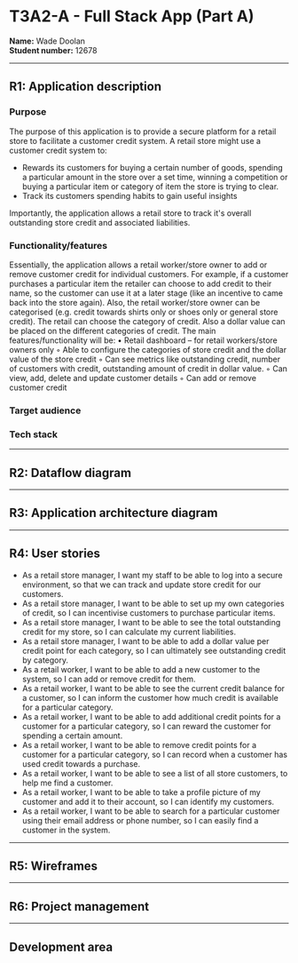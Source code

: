 # **T3A2-A - Full Stack App (Part A)**  
**Name:** Wade Doolan  
**Student number:** 12678  

---  

## **R1: Application description**   

### Purpose  
The purpose of this application is to provide a secure platform for a retail store to facilitate a customer credit system. A retail store might use a customer credit system to:  

- Rewards its customers for buying a certain number of goods, spending a particular amount in the store over a set time, winning a competition or buying a particular item or category of item the store is trying to clear.
- Track its customers spending habits to gain useful insights

Importantly, the application allows a retail store to track it's overall outstanding store credit and associated liabilities. 


### Functionality/features  

 Essentially, the application allows a retail worker/store owner to add or remove customer credit for individual customers. For example, if a customer purchases a particular item the retailer can choose to add credit to their name, so the customer can use it at a later stage (like an incentive to came back into the store again). Also, the retail worker/store owner can be categorised (e.g. credit towards shirts only or shoes only or general store credit). The retail can choose the category of credit. Also a dollar value can be placed on the different categories of credit. The main features/functionality will be:
    • Retail dashboard – for retail workers/store owners only
        ◦ Able to configure the categories of store credit and the dollar value of the store credit
        ◦ Can see metrics like outstanding credit, number of customers with credit, outstanding amount of credit in dollar value.
        ◦ Can view, add, delete and update customer details
        ◦ Can add or remove customer credit


### Target audience   

### Tech stack


--- 

## **R2: Dataflow diagram** 



--- 

## **R3: Application architecture diagram**  

--- 

## **R4: User stories**  

- As a retail store manager, I want my staff to be able to log into a secure environment, so that we can track and update store credit for our customers.  
- As a retail store manager, I want to be able to set up my own categories of credit, so I can incentivise customers to purchase particular items.  
- As a retail store manager, I want to be able to see the total outstanding credit for my store, so I can calculate my current liabilities.  
- As a retail store manager, I want to be able to add a dollar value per credit point for each category, so I can ultimately see outstanding credit by category.   
- As a retail worker, I want to be able to add a new customer to the system, so I can add or remove credit for them.  
- As a retail worker, I want to be able to see the current credit balance for a customer, so I can inform the customer how much credit is available for a particular category.  
- As a retail worker, I want to be able to add additional credit points for a customer for a particular category, so I can reward the customer for spending a certain amount.  
- As a retail worker, I want to be able to remove credit points for a customer for a particular category, so I can record when a customer has used credit towards a purchase.  
- As a retail worker, I want to be able to see a list of all store customers, to help me find a customer.  
- As a retail worker, I want to be able to take a profile picture of my customer and add it to their account, so I can identify my customers.  
- As a retail worker, I want to be able to search for a particular customer using their email address or phone number, so I can easily find a customer in the system.  



--- 

## **R5: Wireframes**  


--- 

## **R6: Project management** 


---

## Development area  











